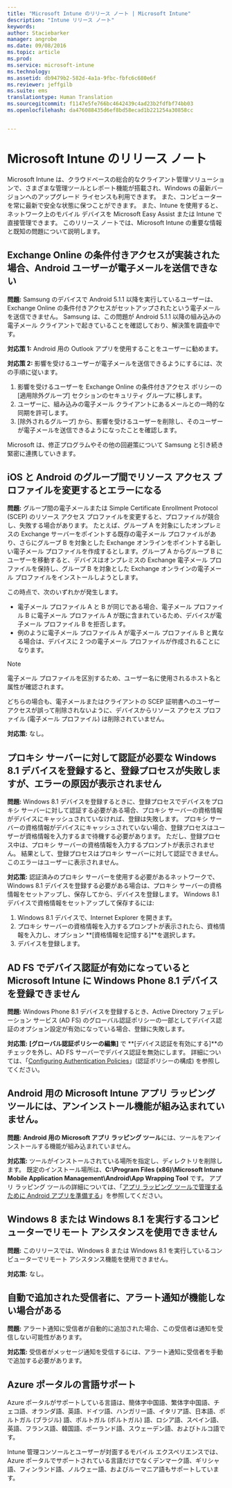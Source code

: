 ```yaml
---
title: "Microsoft Intune のリリース ノート | Microsoft Intune"
description: "Intune リリース ノート"
keywords: 
author: Staciebarker
manager: angrobe
ms.date: 09/08/2016
ms.topic: article
ms.prod: 
ms.service: microsoft-intune
ms.technology: 
ms.assetid: db9479b2-582d-4a1a-9fbc-fbfc6c680e6f
ms.reviewer: jeffgilb
ms.suite: ems
translationtype: Human Translation
ms.sourcegitcommit: f1147e5fe766bc4642439c4ad23b2fdfbf74bb03
ms.openlocfilehash: da476088435d6ef8bd58ecad1b221254a30858cc


---
```


# Microsoft Intune のリリース ノート
Microsoft Intune は、クラウドベースの総合的なクライアント管理ソリューションで、さまざまな管理ツールとレポート機能が搭載され、Windows の最新バージョンへのアップグレード ライセンスも利用できます。 また、コンピューターを常に最新で安全な状態に保つことができます。 また、Intune を使用すると、ネットワーク上のモバイル デバイスを Microsoft Easy Assist または Intune で直接管理できます。 このリリース ノートでは、Microsoft Intune の重要な情報と既知の問題について説明します。


## Exchange Online の条件付きアクセスが実装された場合、Android ユーザーが電子メールを送信できない

**問題:** Samsung のデバイスで Android 5.1.1 以降を実行しているユーザーは、Exchange Online の条件付きアクセスがセットアップされたという電子メールを送信できません。 Samsung は、この問題が Android 5.1.1 以降の組み込みの電子メール クライアントで起きていることを確認しており、解決策を調査中です。

**対応策 1:** Android 用の Outlook アプリを使用することをユーザーに勧めます。

**対応策 2:** 影響を受けるユーザーが電子メールを送信できるようにするには、次の手順に従います。

1. 影響を受けるユーザーを Exchange Online の条件付きアクセス ポリシーの [適用除外グループ] セクションのセキュリティ グループに移します。
2. ユーザーに、組み込みの電子メール クライアントにあるメールとの一時的な同期を許可します。
3. [除外されるグループ] から、影響を受けるユーザーを削除し、そのユーザーが電子メールを送信できるようになったことを確認します。

Microsoft は、修正プログラムやその他の回避策について Samsung と引き続き緊密に連携していきます。



## iOS と Android のグループ間でリソース アクセス プロファイルを変更するとエラーになる
**問題:** グループ間の電子メールまたは Simple Certificate Enrollment Protocol (SCEP) のリソース アクセス プロファイルを変更すると、プロファイルが競合し、失敗する場合があります。 たとえば、グループ A を対象にしたオンプレミスの Exchange サーバーをポイントする既存の電子メール プロファイルがあり、さらにグループ B を対象とした Exchange オンラインをポイントする新しい電子メール プロファイルを作成するとします。グループ A からグループ B にユーザーを移動すると、デバイスはオンプレミスの Exchange 電子メール プロファイルを保持し、グループ B を対象とした Exchange オンラインの電子メール プロファイルをインストールしようとします。

この時点で、次のいずれかが発生します。 
* 電子メール プロファイル A と B が同じである場合、電子メール プロファイル B に電子メール プロファイル A が既に含まれているため、デバイスが電子メール プロファイル B を拒否します。
* 例のように電子メール プロファイル A が電子メール プロファイル B と異なる場合は、デバイスに 2 つの電子メール プロファイルが作成されることになります。

> [!NOTE]
> 電子メール プロファイルを区別するため、ユーザー名に使用されるホスト名と属性が確認されます。

どちらの場合も、電子メールまたはクライアントの SCEP 証明書へのユーザー アクセスが誤って削除されないように、デバイスからリソース アクセス プロファイル (電子メール プロファイル) は削除されていません。

**対応策:** なし。

## プロキシ サーバーに対して認証が必要な Windows 8.1 デバイスを登録すると、登録プロセスが失敗しますが、エラーの原因が表示されません
**問題:** Windows 8.1 デバイスを登録するときに、登録プロセスでデバイスをプロキシ サーバーに対して認証する必要がある場合、プロキシ サーバーの資格情報がデバイスにキャッシュされていなければ、登録は失敗します。 プロキシ サーバーの資格情報がデバイスにキャッシュされていない場合、登録プロセスはユーザーが資格情報を入力するまで待機する必要があります。 ただし、登録プロセス中は、プロキシ サーバーの資格情報を入力するプロンプトが表示されません。 結果として、登録プロセスはプロキシ サーバーに対して認証できません。 このエラーはユーザーに表示されません。

**対応策:** 認証済みのプロキシ サーバーを使用する必要があるネットワークで、Windows 8.1 デバイスを登録する必要がある場合は、プロキシ サーバーの資格情報をセットアップし、保存してから、デバイスを登録します。 Windows 8.1 デバイスで資格情報をセットアップして保存するには:

1.  Windows 8.1 デバイスで、Internet Explorer を開きます。
2.  プロキシ サーバーの資格情報を入力するプロンプトが表示されたら、資格情報を入力し、オプション **[資格情報を記憶する]**を選択します。
3.  デバイスを登録します。

## AD FS でデバイス認証が有効になっていると Microsoft Intune に Windows Phone 8.1 デバイスを登録できません
**問題:** Windows Phone 8.1 デバイスを登録するとき、Active Directory フェデレーション サービス (AD FS) のグローバル認証ポリシーの一部としてデバイス認証のオプション設定が有効になっている場合、登録に失敗します。

**対応策:** **[グローバル認証ポリシーの編集]** で **[デバイス認証を有効にする]**のチェックを外し、AD FS サーバーでデバイス認証を無効にします。 詳細については、「[Configuring Authentication Policies](http://technet.microsoft.com/library/dn486781.aspx)」(認証ポリシーの構成) を参照してください。


## Android 用の Microsoft Intune アプリ ラッピング ツールには、アンインストール機能が組み込まれていません。
**問題:** **Android 用の Microsoft アプリ ラッピング ツール**には、ツールをアンインストールする機能が組み込まれていません。

**対応策:** ツールがインストールされている場所を指定し、ディレクトリを削除します。 既定のインストール場所は、**C:\Program Files (x86)\Microsoft Intune Mobile Application Management\Android\App Wrapping Tool** です。 アプリ ラッピング ツールの詳細については、「[アプリ ラッピング ツールで管理するために Android アプリを準備する](/intune/deploy-use/prepare-android-apps-for-mobile-application-management-with-the-microsoft-intune-app-wrapping-tool)」を参照してください。

## Windows 8 または Windows 8.1 を実行するコンピューターでリモート アシスタンスを使用できません
**問題:** このリリースでは、Windows 8 または Windows 8.1 を実行しているコンピューターでリモート アシスタンス機能を使用できません。

**対応策:** なし。

## 自動で追加された受信者に、アラート通知が機能しない場合がある
**問題:** アラート通知に受信者が自動的に追加された場合、この受信者は通知を受信しない可能性があります。

**対応策:** 受信者がメッセージ通知を受信するには、アラート通知に受信者を手動で追加する必要があります。

## Azure ポータルの言語サポート
Azure ポータルがサポートしている言語は、簡体字中国語、繁体字中国語、チェコ語、オランダ語、英語、ドイツ語、ハンガリー語、イタリア語、日本語、ポルトガル (ブラジル) 語、ポルトガル (ポルトガル) 語、ロシア語、スペイン語、英語、フランス語、韓国語、ポーランド語、スウェーデン語、およびトルコ語です。

Intune 管理コンソールとユーザーが対面するモバイル エクスペリエンスでは、Azure ポータルでサポートされている言語だけでなくデンマーク語、ギリシャ語、フィンランド語、ノルウェー語、およびルーマニア語もサポートしています。



<!--HONumber=Oct16_HO2-->


